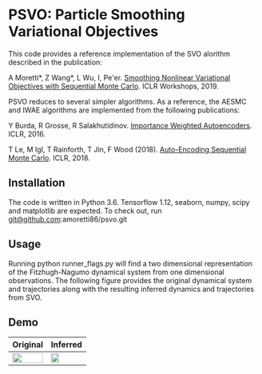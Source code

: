 # PSVO: Particle Smoothing Variational Objectives

This code provides a reference implementation of the SVO alorithm described in the publication: 

A Moretti*, Z Wang*, L Wu, I, Pe'er. [Smoothing Nonlinear Variational Objectives with Sequential Monte Carlo](https://openreview.net/pdf?id=HJg24U8tuE). ICLR Workshops, 2019.

PSVO reduces to several simpler algorithms. As a reference, the AESMC and IWAE algorithms are implemented from the following publications:

Y Burda, R Grosse, R Salakhutidinov. [Importance Weighted Autoencoders](https://arxiv.org/abs/1509.00519). ICLR, 2016.

T Le, M Igl, T Rainforth, T Jin, F Wood (2018). [Auto-Encoding Sequential Monte Carlo](https://arxiv.org/abs/1705.10306). ICLR, 2018.


## Installation

The code is written in Python 3.6. Tensorflow 1.12, seaborn, numpy, scipy and matplotlib are expected. To check out, run git@github.com:amoretti86/psvo.git


## Usage

Running python runner_flags.py will find a two dimensional representation of the Fitzhugh-Nagumo dynamical system from one dimensional observations. The following figure provides the original dynamical system and trajectories along with the resulting inferred dynamics and trajectories from SVO. 


## Demo

| Original | Inferred |
|-----------|----------|
|<img src="https://github.com/amoretti86/VISMC/blob/developments/notebooks/fhn.png" width="100%" /> | <img src="https://github.com/amoretti86/VISMC/blob/developments/notebooks/VISMC_fhn.gif" width="50%" /> |

